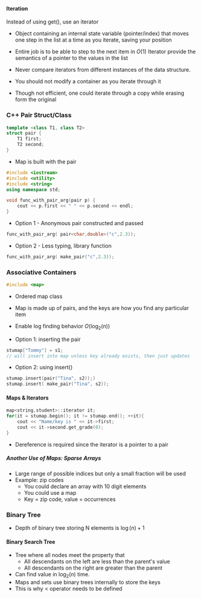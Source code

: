 #### Iteration
Instead of using get(), use an iterator
- Object containing an internal state variable (pointer/index) that moves one step in the list at a time as you iterate, saving your position
- Entire job is to be able to step to the next item in $O(1)$
Iterator provide the semantics of a pointer to the values in the list

- Never compare iterators from different instances of the data structure.
- You should not modify a container as you iterate through it
- Though not efficient, one could iterate through a copy while erasing form the original

### C++ Pair Struct/Class
```c++
template <class T1, class T2>
struct pair {
    T1 first;
    T2 second;
}
```
- Map is built with the pair
```C++
#include <iostream>
#include <utility>
#include <string>
using namespace std;

void func_with_pair_arg(pair p) { 
    cout << p.first << " " << p.second << endl;
}
```
- Option 1 - Anonymous pair constructed and passed
```c++
func_with_pair_arg( pair<char,double>("c",2.3));
```
- Option 2 - Less typing, library function
```c++
func_with_pair_arg( make_pair("c",2.3));
```

### Associative Containers
```c++
#include <map>
```
- Ordered map class
- Map is made up of pairs, and the keys are how you find any particular item
- Enable log finding behavior $O(\log_{2}(n))$


- Option 1: inserting the pair
```c++
stumap["Tommy"] = s1;
// will insert into map unless key already exists, then just updates
```
- Option 2: using insert()
```c++
stumap.insert(pair("Tina", s2));)
stumap.insert( make_pair("Tina", s2));
```

#### Maps & Iterators
```c++
map<string,student>::iterator it;
for(it = stumap.begin(); it != stumap.end(); ++it){
    cout << "Name/key is " << it->first;
    cout << it->second.get_grade(0); 
}
```
- Dereference is required since the iterator is a pointer to a pair
##### Another Use of Maps: Sparse Arrays
- Large range of possible indices but only a small fraction will be used
- Example: zip codes
    - You could declare an array with 10 digit elements
    - You could use a map
    - Key = zip code, value = occurrences

### Binary Tree
- Depth of binary tree storing N elements is $\log(n)+1$
#### Binary Search Tree
- Tree where all nodes meet the property that
    - All descendants on the left are less than the parent's value
    - All descendants on the right are greater than the parent
- Can find value in $\log_{2}(n)$ time.
- Maps and sets use binary trees internally to store the keys
- This is why < operator needs to be defined